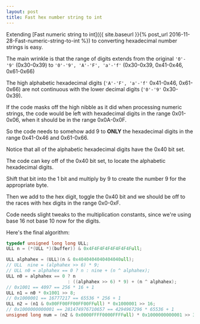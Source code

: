 ```yaml
---
layout: post
title: Fast hex number string to int
---
```


Extending [Fast numeric string to int]({{ site.baseurl }}{% post_url 2016-11-28-Fast-numeric-string-to-int %}) to converting hexadecimal number strings is easy.

The main wrinkle is that the range of digits extends from the original `'0'-'9'` (0x30-0x39) to `'0'-'9', 'A'-'F', 'a'-'f'` (0x30-0x39, 0x41-0x46, 0x61-0x66)

The high alphabetic hexadecimal digits (`'A'-'F', 'a'-'f'`  0x41-0x46, 0x61-0x66) are not continuous with the lower decimal digits (`'0'-'9'` 0x30-0x39).

If the code masks off the high nibble as it did when processing numeric strings, the code would be left with hexadecimal digits in the range 0x01-0x06, when it should be in the range 0x0A-0x0F.

So the code needs to somehow add 9 to **ONLY** the hexadecimal digits in the range 0x41-0x46 and 0x61-0x66.

Notice that all of the alphabetic hexadecimal digits have the 0x40 bit set.

The code can key off of the 0x40 bit set, to locate the alphabetic hexadecimal digits.

Shift that bit into the 1 bit and multiply by 9 to create the number 9 for the appropriate byte.

Then we add to the hex digit, toggle the 0x40 bit and we should be off to the races with hex digits in the range 0x0-0xF.

Code needs slight tweaks to the multiplication constants, since we're using base 16 not base 10 now for the digits.

Here's the final algorithm:

```c
typedef unsigned long long ULL;
ULL n = (*(ULL *)(buffer)) & 0x4F4F4F4F4F4F4F4Full;

ULL alphahex = (ULL)(n & 0x4040404040404040ull);
// ULL  nine = (alphahex >> 6) * 9;
// ULL n0 = alphahex == 0 ? n : nine + (n ^ alphahex);
ULL n0 = alphahex == 0 ? n 
                       : ((alphahex >> 6) * 9) + (n ^ alphahex);
// 0x1001 == 4097 == 256 * 16 + 1
ULL n1 = n0 * 0x1001 >> 8;
// 0x1000001 == 16777217 == 65536 * 256 + 1
ULL n2 = (n1 & 0x00FF00FF00FF00FFull) * 0x1000001 >> 16;
// 0x1000000000001 == 281474976710657 == 4294967296 * 65536 + 1
unsigned long num = (n2 & 0x0000FFFF0000FFFFull) * 0x1000000000001 >> 32;

```


